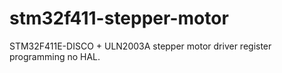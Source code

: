 # stm32f411-stepper-motor
STM32F411E-DISCO + ULN2003A stepper motor driver register programming no HAL.
